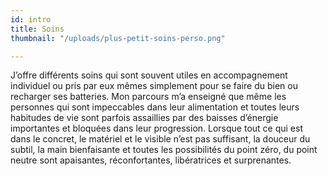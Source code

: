 ```yaml
---
id: intro
title: Soins
thumbnail: "/uploads/plus-petit-soins-perso.png"

---
```

J’offre différents soins qui sont souvent utiles en accompagnement individuel ou pris par eux mêmes simplement pour se faire du bien ou recharger ses batteries. Mon parcours m’a enseigné que même les personnes qui sont impeccables dans leur alimentation et toutes leurs habitudes de vie sont parfois assaillies par des baisses d’énergie importantes et bloquées dans leur progression. Lorsque tout ce qui est dans le concret, le matériel et le visible n’est pas suffisant, la douceur du subtil, la main bienfaisante et toutes les possibilités du point zéro, du point neutre sont apaisantes, réconfortantes, libératrices et surprenantes.